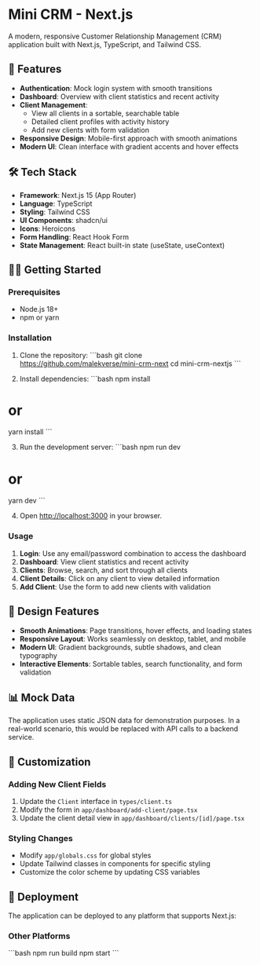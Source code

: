 # Mini CRM - Next.js

A modern, responsive Customer Relationship Management (CRM) application built with Next.js, TypeScript, and Tailwind CSS.

## 🚀 Features

- **Authentication**: Mock login system with smooth transitions
- **Dashboard**: Overview with client statistics and recent activity
- **Client Management**: 
  - View all clients in a sortable, searchable table
  - Detailed client profiles with activity history
  - Add new clients with form validation
- **Responsive Design**: Mobile-first approach with smooth animations
- **Modern UI**: Clean interface with gradient accents and hover effects

## 🛠️ Tech Stack

- **Framework**: Next.js 15 (App Router)
- **Language**: TypeScript
- **Styling**: Tailwind CSS
- **UI Components**: shadcn/ui
- **Icons**: Heroicons
- **Form Handling**: React Hook Form
- **State Management**: React built-in state (useState, useContext)


## 🏃‍♂️ Getting Started

### Prerequisites

- Node.js 18+
- npm or yarn

### Installation

1. Clone the repository:
\`\`\`bash
git clone https://github.com/malekverse/mini-crm-next
cd mini-crm-nextjs
\`\`\`

2. Install dependencies:
\`\`\`bash
npm install
# or
yarn install
\`\`\`

3. Run the development server:
\`\`\`bash
npm run dev
# or
yarn dev
\`\`\`

4. Open [http://localhost:3000](http://localhost:3000) in your browser.

### Usage

1. **Login**: Use any email/password combination to access the dashboard
2. **Dashboard**: View client statistics and recent activity
3. **Clients**: Browse, search, and sort through all clients
4. **Client Details**: Click on any client to view detailed information
5. **Add Client**: Use the form to add new clients with validation

## 🎨 Design Features

- **Smooth Animations**: Page transitions, hover effects, and loading states
- **Responsive Layout**: Works seamlessly on desktop, tablet, and mobile
- **Modern UI**: Gradient backgrounds, subtle shadows, and clean typography
- **Interactive Elements**: Sortable tables, search functionality, and form validation

## 📊 Mock Data

The application uses static JSON data for demonstration purposes. In a real-world scenario, this would be replaced with API calls to a backend service.

## 🔧 Customization

### Adding New Client Fields
1. Update the `Client` interface in `types/client.ts`
2. Modify the form in `app/dashboard/add-client/page.tsx`
3. Update the client detail view in `app/dashboard/clients/[id]/page.tsx`

### Styling Changes
- Modify `app/globals.css` for global styles
- Update Tailwind classes in components for specific styling
- Customize the color scheme by updating CSS variables

## 🚀 Deployment

The application can be deployed to any platform that supports Next.js:


### Other Platforms
\`\`\`bash
npm run build
npm start
\`\`\`

